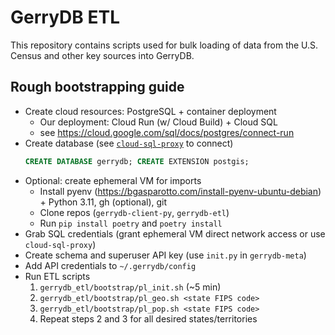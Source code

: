 # GerryDB ETL

This repository contains scripts used for bulk loading of data from the U.S. Census and other key sources into GerryDB.

## Rough bootstrapping guide

* Create cloud resources: PostgreSQL + container deployment
    * Our deployment: Cloud Run (w/ Cloud Build) + Cloud SQL
    * see https://cloud.google.com/sql/docs/postgres/connect-run
* Create database (see [`cloud-sql-proxy`](https://cloud.google.com/sql/docs/postgres/sql-proxy) to connect)
    ```sql
    CREATE DATABASE gerrydb; CREATE EXTENSION postgis;
    ```
* Optional: create ephemeral VM for imports
    * Install pyenv (https://bgasparotto.com/install-pyenv-ubuntu-debian) + Python 3.11, gh (optional), git
    * Clone repos (`gerrydb-client-py`, `gerrydb-etl`)
    * Run `pip install poetry` and `poetry install`
* Grab SQL credentials (grant ephemeral VM direct network access or use `cloud-sql-proxy`)
* Create schema and superuser API key (use `init.py` in `gerrydb-meta`)
* Add API credentials to `~/.gerrydb/config`
* Run ETL scripts 
    1. `gerrydb_etl/bootstrap/pl_init.sh` (~5 min)
    2. `gerrydb_etl/bootstrap/pl_geo.sh <state FIPS code>`
    3. `gerrydb_etl/bootstrap/pl_pop.sh <state FIPS code>`
    4. Repeat steps 2 and 3 for all desired states/territories
